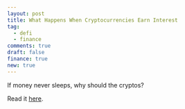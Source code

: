 ```yaml
---
layout: post
title: What Happens When Cryptocurrencies Earn Interest
tag:
  - defi
  - finance
comments: true
draft: false
finance: true
new: true
---
```

If money never sleeps, why should the cryptos?

Read it [here](https://hbr.org/2021/02/what-happens-when-cryptocurrencies-earn-interest).
